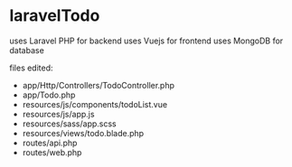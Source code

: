 # laravelTodo

uses Laravel PHP for backend
uses Vuejs for frontend 
uses MongoDB for database

files edited:
* app/Http/Controllers/TodoController.php
* app/Todo.php
* resources/js/components/todoList.vue
* resources/js/app.js
* resources/sass/app.scss
* resources/views/todo.blade.php
* routes/api.php
* routes/web.php